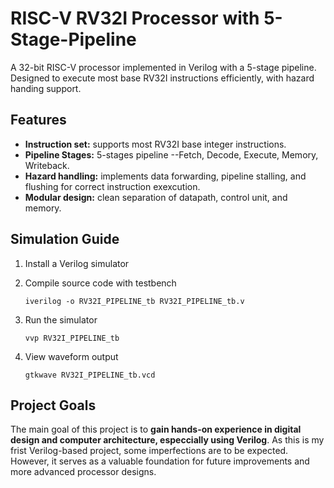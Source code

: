 # **RISC-V RV32I Processor with 5-Stage-Pipeline** 
A 32-bit RISC-V processor implemented in Verilog with a 5-stage pipeline. Designed to execute most base RV32I instructions efficiently, with hazard handing support.  

## **Features**
* **Instruction set:** supports most RV32I base integer instructions.  
* **Pipeline Stages:** 5-stages pipeline --Fetch, Decode, Execute, Memory, Writeback.  
* **Hazard handling:** implements data forwarding, pipeline stalling, and flushing for correct instruction exexcution.  
* **Modular design:** clean separation of datapath, control unit, and memory.  

## **Simulation Guide**   
1. Install a Verilog simulator  
2. Compile source code with testbench  
   ```
   iverilog -o RV32I_PIPELINE_tb RV32I_PIPELINE_tb.v
   ```
   
3. Run the simulator  
   ```
   vvp RV32I_PIPELINE_tb
   ```
5. View waveform output  
   ```
   gtkwave RV32I_PIPELINE_tb.vcd
   ```
   
## **Project Goals**  
The main goal of this project is to **gain hands-on experience in digital design and computer architecture, especcially using Verilog**. As this is my frist Verilog-based project, some imperfections are to be expected. However, it serves as a valuable foundation for future improvements and more advanced processor designs.

 






